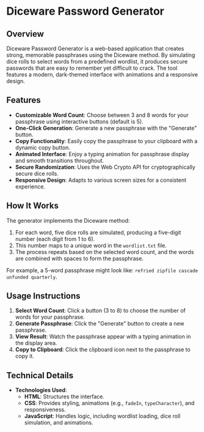 # Diceware Password Generator

## Overview

Diceware Password Generator is a web-based application that creates strong, memorable passphrases using the Diceware method. By simulating dice rolls to select words from a predefined wordlist, it produces secure passwords that are easy to remember yet difficult to crack. The tool features a modern, dark-themed interface with animations and a responsive design.

## Features

- **Customizable Word Count**: Choose between 3 and 8 words for your passphrase using interactive buttons (default is 5).
- **One-Click Generation**: Generate a new passphrase with the "Generate" button.
- **Copy Functionality**: Easily copy the passphrase to your clipboard with a dynamic copy button.
- **Animated Interface**: Enjoy a typing animation for passphrase display and smooth transitions throughout.
- **Secure Randomization**: Uses the Web Crypto API for cryptographically secure dice rolls.
- **Responsive Design**: Adapts to various screen sizes for a consistent experience.

## How It Works

The generator implements the Diceware method:

1. For each word, five dice rolls are simulated, producing a five-digit number (each digit from 1 to 6).
2. This number maps to a unique word in the `wordlist.txt` file.
3. The process repeats based on the selected word count, and the words are combined with spaces to form the passphrase.

For example, a 5-word passphrase might look like: `refried zipfile cascade unfunded quarterly`.

## Usage Instructions

1. **Select Word Count**: Click a button (3 to 8) to choose the number of words for your passphrase.
2. **Generate Passphrase**: Click the "Generate" button to create a new passphrase.
3. **View Result**: Watch the passphrase appear with a typing animation in the display area.
4. **Copy to Clipboard**: Click the clipboard icon next to the passphrase to copy it.

## Technical Details

- **Technologies Used**:
  - **HTML**: Structures the interface.
  - **CSS**: Provides styling, animations (e.g., `fadeIn`, `typeCharacter`), and responsiveness.
  - **JavaScript**: Handles logic, including wordlist loading, dice roll simulation, and animations.
